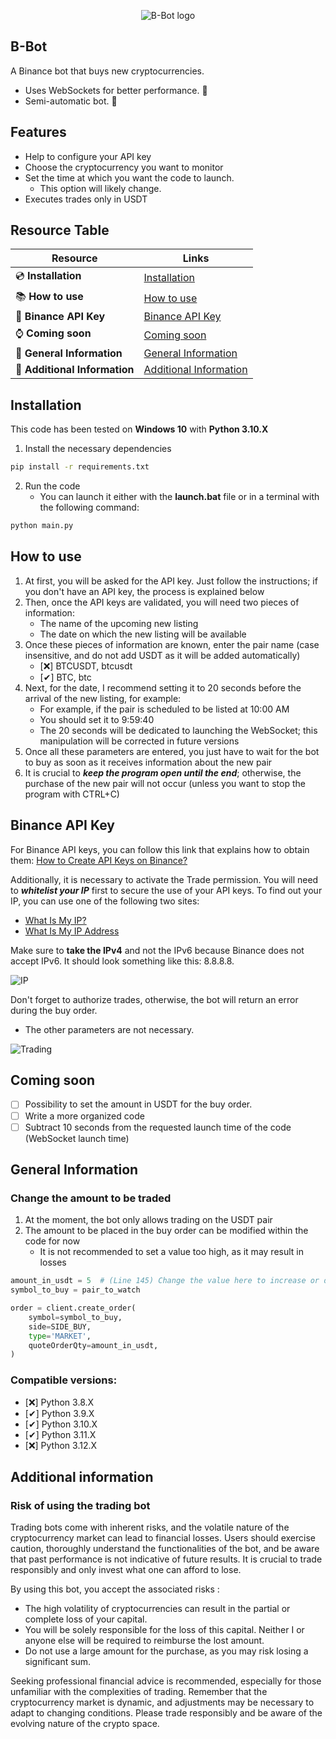 <p align="center">
    <img src="https://github.com/Creazycreator/B-Bot/assets/77204986/cb6ab57a-cbc4-4246-b057-238b8411f4b2" alt="B-Bot logo">
</p>

## B-Bot
A Binance bot that buys new cryptocurrencies.
  - Uses WebSockets for better performance. 🚀
  - Semi-automatic bot. 🤖

## Features
- Help to configure your API key
- Choose the cryptocurrency you want to monitor
- Set the time at which you want the code to launch.
    - This option will likely change.
- Executes trades only in USDT

## Resource Table

| Resource                        | Links                                   |
| ------------------------------- | --------------------------------------- |
| 💿 **Installation**             | [Installation](https://github.com/Creazycreator/B-Bot?tab=readme-ov-file#installation)|
| 📚 **How to use**               | [How to use](https://github.com/Creazycreator/B-Bot?tab=readme-ov-file#how-to-use)|
| 🔑 **Binance API Key**          | [Binance API Key](https://github.com/Creazycreator/B-Bot?tab=readme-ov-file#binance-api-key)|
| ⌚ **Coming soon**              | [Coming soon](https://github.com/Creazycreator/B-Bot?tab=readme-ov-file#coming-soon)
| 📰 **General Information**      | [General Information](https://github.com/Creazycreator/B-Bot?tab=readme-ov-file#general-information)|
| 📑 **Additional Information**   | [Additional Information](https://github.com/Creazycreator/B-Bot?tab=readme-ov-file#additional-information)|

## Installation
This code has been tested on **Windows 10** with **Python 3.10.X**

1. Install the necessary dependencies

```bash
pip install -r requirements.txt
```

2. Run the code
    - You can launch it either with the **launch.bat** file or in a terminal with the following command:

```bash
python main.py
```

## How to use

1. At first, you will be asked for the API key. Just follow the instructions; if you don't have an API key, the process is explained below
2. Then, once the API keys are validated, you will need two pieces of information:
    - The name of the upcoming new listing
    - The date on which the new listing will be available
3. Once these pieces of information are known, enter the pair name (case insensitive, and do not add USDT as it will be added automatically)
    - [❌] BTCUSDT, btcusdt
    - [✔] BTC, btc
4. Next, for the date, I recommend setting it to 20 seconds before the arrival of the new listing, for example:
    - For example, if the pair is scheduled to be listed at 10:00 AM
    - You should set it to 9:59:40
    - The 20 seconds will be dedicated to launching the WebSocket; this manipulation will be corrected in future versions
5. Once all these parameters are entered, you just have to wait for the bot to buy as soon as it receives information about the new pair
6. It is crucial to **_keep the program open until the end_**; otherwise, the purchase of the new pair will not occur (unless you want to stop the program with CTRL+C)

## Binance API Key
For Binance API keys, you can follow this link that explains how to obtain them: [How to Create API Keys on Binance?](https://www.binance.com/en/support/faq/how-to-create-api-keys-on-binance-360002502072)

Additionally, it is necessary to activate the Trade permission.
You will need to _**whitelist your IP**_ first to secure the use of your API keys.
To find out your IP, you can use one of the following two sites:
- [What Is My IP?](https://www.whatismyip.com/)
- [What Is My IP Address](https://whatismyipaddress.com/)

Make sure to **take the IPv4** and not the IPv6 because Binance does not accept IPv6. It should look something like this: 8.8.8.8.

![IP](https://github.com/Creazycreator/B-Bot/assets/77204986/91a13f5b-be3b-4276-bb2f-a997ceadf193)

Don't forget to authorize trades, otherwise, the bot will return an error during the buy order.
- The other parameters are not necessary.

![Trading](https://github.com/Creazycreator/B-Bot/assets/77204986/4d40e1a1-91c2-48f4-89bf-ed2adf03f2a9)

## Coming soon

- [ ] Possibility to set the amount in USDT for the buy order.
- [ ] Write a more organized code
- [ ] Subtract 10 seconds from the requested launch time of the code (WebSocket launch time)

## General Information

### Change the amount to be traded
1. At the moment, the bot only allows trading on the USDT pair
2. The amount to be placed in the buy order can be modified within the code for now
   - It is not recommended to set a value too high, as it may result in losses
   
```python
amount_in_usdt = 5  # (Line 145) Change the value here to increase or decrease how much you want to buy on a dip (currently set to 5 USDT)
symbol_to_buy = pair_to_watch

order = client.create_order(
    symbol=symbol_to_buy,
    side=SIDE_BUY,
    type='MARKET',
    quoteOrderQty=amount_in_usdt,
)
```

### Compatible versions:

- [❌] Python 3.8.X
- [✔] Python 3.9.X
- [✔] Python 3.10.X
- [✔] Python 3.11.X
- [❌] Python 3.12.X

## Additional information

### Risk of using the trading bot

Trading bots come with inherent risks, and the volatile nature of the cryptocurrency market can lead to financial losses. Users should exercise caution, thoroughly understand the functionalities of the bot, and be aware that past performance is not indicative of future results. It is crucial to trade responsibly and only invest what one can afford to lose.

By using this bot, you accept the associated risks :

- The high volatility of cryptocurrencies can result in the partial or complete loss of your capital.
- You will be solely responsible for the loss of this capital. Neither I or anyone else will be required to reimburse the lost amount.
- Do not use a large amount for the purchase, as you may risk losing a significant sum.

Seeking professional financial advice is recommended, especially for those unfamiliar with the complexities of trading. Remember that the cryptocurrency market is dynamic, and adjustments may be necessary to adapt to changing conditions. Please trade responsibly and be aware of the evolving nature of the crypto space.
